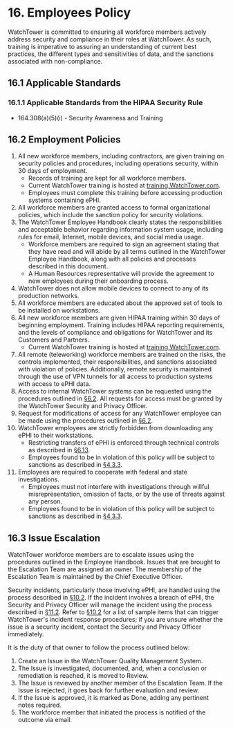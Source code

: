 # 16. Employees Policy

WatchTower is committed to ensuring all workforce members actively address security and compliance in their roles at WatchTower. As such, training is imperative to assuring an understanding of current best practices, the different types and sensitivities of data, and the sanctions associated with non-compliance.

## 16.1 Applicable Standards

### 16.1.1 Applicable Standards from the HIPAA Security Rule

* 164.308(a)(5)(i) - Security Awareness and Training

## 16.2 Employment Policies

1. All new workforce members, including contractors, are given training on security policies and procedures, including operations security, within 30 days of employment.
   * Records of training are kept for all workforce members.
   * Current WatchTower training is hosted at [training.WatchTower.com](https://training.WatchTower.com/).
   * Employees must complete this training before accessing production systems containing ePHI.
2. All workforce members are granted access to formal organizational policies, which include the sanction policy for security violations.
3. The WatchTower Employee Handbook clearly states the responsibilities and acceptable behavior regarding information system usage, including rules for email, Internet, mobile devices, and social media usage.
   * Workforce members are required to sign an agreement stating that they have read and will abide by all terms outlined in the WatchTower Employee Handbook, along with all policies and processes described in this document.
   * A Human Resources representative will provide the agreement to new employees during their onboarding process.
4. WatchTower does not allow mobile devices to connect to any of its production networks.
5. All workforce members are educated about the approved set of tools to be installed on workstations.
6. All new workforce members are given HIPAA training within 30 days of beginning employment. Training includes HIPAA reporting requirements, and the levels of compliance and obligations for WatchTower and its Customers and Partners.
   * Current WatchTower training is hosted at [training.WatchTower.com](https://training.WatchTower.com/).
7. All remote (teleworking) workforce members are trained on the risks, the controls implemented, their responsibilities, and sanctions associated with violation of policies. Additionally, remote security is maintained through the use of VPN tunnels for all access to production systems with access to ePHI data.
8. Access to internal WatchTower systems can be requested using the procedures outlined in [§6.2](#6.2-access-establishment-and-modification). All requests for access must be granted by the WatchTower Security and Privacy Officer.
9. Request for modifications of access for any WatchTower employee can be made using the procedures outlined in [§6.2](#6.2-access-establishment-and-modification).
10. WatchTower employees are strictly forbidden from downloading any ePHI to their workstations.
    * Restricting transfers of ePHI is enforced through technical controls as described in [§6.13](#6.13-access-to-ephi).
    * Employees found to be in violation of this policy will be subject to sanctions as described in [§4.3.3](#4.3-security-officer).
11. Employees are required to cooperate with federal and state investigations.
    * Employees must not interfere with investigations through willful misrepresentation, omission of facts, or by the use of threats against any person.
    * Employees found to be in violation of this policy will be subject to sanctions as described in [§4.3.3](#4.3-security-officer).

## 16.3 Issue Escalation

WatchTower workforce members are to escalate issues using the procedures outlined in the Employee Handbook. Issues that are brought to the Escalation Team are assigned an owner. The membership of the Escalation Team is maintained by the Chief Executive Officer.

Security incidents, particularly those involving ePHI, are handled using the process described in [§10.2](#10.2-incident-management-policies). If the incident involves a breach of ePHI, the Security and Privacy Officer will manage the incident using the process described in [§11.2](#11.2-WatchTower-breach-policy). Refer to [§10.2](#10.2-incident-management-policies) for a list of sample items that can trigger WatchTower's incident response procedures; if you are unsure whether the issue is a security incident, contact the Security and Privacy Officer immediately.

It is the duty of that owner to follow the process outlined below:

1. Create an Issue in the WatchTower Quality Management System.
2. The Issue is investigated, documented, and, when a conclusion or remediation is reached, it is moved to Review.
3. The Issue is reviewed by another member of the Escalation Team. If the Issue is rejected, it goes back for further evaluation and review.
4. If the Issue is approved, it is marked as Done, adding any pertinent notes required.
5. The workforce member that initiated the process is notified of the outcome via email.
